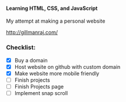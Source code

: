 #### Learning HTML, CSS, and JavaScript
My attempt at making a personal website

http://gillmanraj.com/

### Checklist:

- [x] Buy a domain
- [x] Host website on github with custom domain
- [x] Make website more mobile friendly
- [ ] Finish projects
- [ ] Finish Projects page
- [ ] Implement snap scroll
